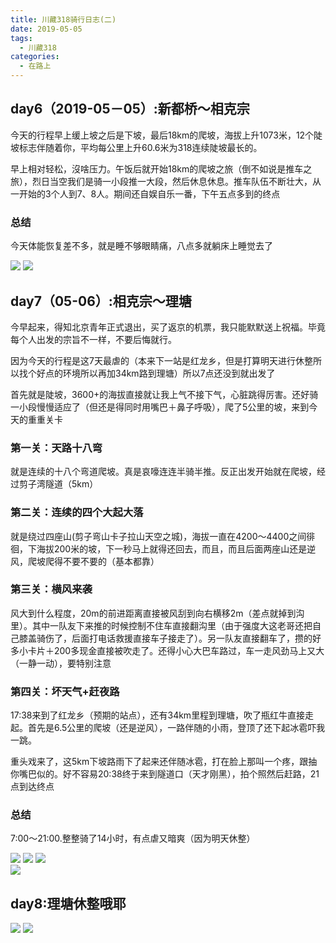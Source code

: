 ```yaml
---
title: 川藏318骑行日志(二)
date: 2019-05-05
tags:
  - 川藏318
categories:
  - 在路上
---
```


## day6（2019-05－05）:新都桥～相克宗

今天的行程早上缓上坡之后是下坡，最后18km的爬坡，海拔上升1073米，12个陡坡标志伴随着你，平均每公里上升60.6米为318连续陡坡最长的。

早上相对轻松，沒啥压力。午饭后就开始18km的爬坡之旅（倒不如说是推车之旅），烈日当空我们是骑一小段推一大段，然后休息休息。推车队伍不断壮大，从一开始的3个人到7、8人。期间还自娱自乐一番，下午五点多到的终点

### 总结
今天体能恢复差不多，就是睡不够眼睛痛，八点多就躺床上睡觉去了

![](http://fublog.oss-cn-shenzhen.aliyuncs.com/20190507-3c7be89c49144e5bad14c2608c4a1a97.png)
![](http://fublog.oss-cn-shenzhen.aliyuncs.com/20190507-8194eecdc878456a8b7b0669e88c3d58.jpg)  

## day7（05-06）:相克宗～理塘

今早起来，得知北京青年正式退出，买了返京的机票，我只能默默送上祝福。毕竟每个人出发的宗旨不一样，不要后悔就行。

因为今天的行程是这7天最虐的（本来下一站是红龙乡，但是打算明天进行休整所以找个好点的环境所以再加34km路到理塘）所以7点还没到就出发了

首先就是陡坡，3600+的海拔直接就让我上气不接下气，心脏跳得厉害。还好骑一小段慢慢适应了（但还是得同时用嘴巴＋鼻子呼吸），爬了5公里的坡，来到今天的重重关卡

### 第一关：天路十八弯
就是连续的十八个弯道爬坡。真是哀嚎连连半骑半推。反正出发开始就在爬坡，经过剪子湾隧道（5km）

### 第二关：连续的四个大起大落
就是绕过四座山(剪子弯山卡子拉山天空之城)，海拔一直在4200～4400之间徘徊，下海拔200米的坡，下一秒马上就得还回去，而且，而且后面两座山还是逆风，爬坡爬得不要不要的（基本都靠）

### 第三关：横风来袭
风大到什么程度，20m的前进距离直接被风刮到向右横移2m（差点就掉到沟里）。其中一队友下来推的时候控制不住车直接翻沟里（由于强度大这老哥还把自己膝盖骑伤了，后面打电话救援直接车子接走了）。另一队友直接翻车了，攒的好多小卡片＋200多现金直接被吹走了。还得小心大巴车路过，车一走风劲马上又大（一静一动），要特别注意

### 第四关：坏天气+赶夜路
17:38来到了红龙乡（预期的站点），还有34km里程到理塘，吹了瓶红牛直接走起。首先是6.5公里的爬坡（还是逆风），一路伴随的小雨，登顶了还下起冰雹吓我一跳。

重头戏来了，这5km下坡路雨下了起来还伴随冰雹，打在脸上那叫一个疼，跟抽你嘴巴似的。好不容易20:38终于来到隧道口（天才刚黑），拍个照然后赶路，21点到达终点

### 总结
7:00～21:00.整整骑了14小时，有点虐又暗爽（因为明天休整）

![](http://fublog.oss-cn-shenzhen.aliyuncs.com/20190507-6e24986b8fc34d8280aca74314a7c25b.jpg)
![](http://fublog.oss-cn-shenzhen.aliyuncs.com/20190507-e9fc8bf75fb944a0b933f5dc65e1da98.jpg)
![](http://fublog.oss-cn-shenzhen.aliyuncs.com/20190507-9d532fe494734c21b8046e10bd2c9806.jpg)  
![](http://fublog.oss-cn-shenzhen.aliyuncs.com/20190507-0376def57960472390b7a0da85a94b25.jpg)  

## day8:理塘休整哦耶

![](http://fublog.oss-cn-shenzhen.aliyuncs.com/20190507-3fdc1747922246c0a644f4a06eb54c5b.jpg)
![](http://fublog.oss-cn-shenzhen.aliyuncs.com/20190507-aafcc7ffed9f4f10b7936f5583116dd3.jpg)